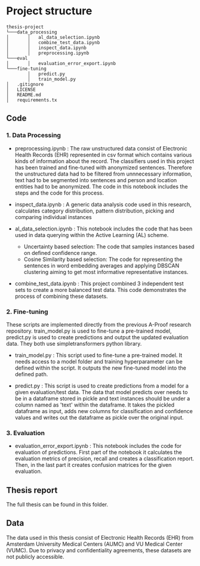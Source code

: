 
# Project structure

```
thesis-project
└───data_processing
│       │   al_data_selection.ipynb
│       │   combine_test_data.ipynb
│       │   inspect_data.ipynb
│       │   preprocessing.ipynb
└───eval
│       │   evaluation_error_export.ipynb
└───fine-tuning
        │   predict.py
        │   train_model.py
│   .gitignore
│   LICENSE
│   README.md
│   requirements.tx
```

## Code
### 1. Data Processing
- preprocessing.ipynb :
The raw unstructured data consist of Electronic Health Records (EHR) represented in csv format which contains various kinds of information about the record. The classifiers used in this project has been trained and fine-tuned with anonymized sentences. Therefore the unstructured data had to be filtered from unnnecessary information, text had to be segmented into sentences and person and location entities had to be anonymized. The code in this notebook includes the steps and the code for this process.  
  

- inspect_data.ipynb :
A generic data analysis code used in this research, calculates category distribution, pattern distribution, picking and comparing individual instances 


- al_data_selection.ipynb : 
This notebook includes the code that has been used in data querying within the Active Learning (AL) scheme. 
  - Uncertainty based selection: The code that samples instances based on defined confidence range.
  - Cosine Similarity based selection: The code for representing the sentences in word embedding averages and applying DBSCAN clustering aiming to get most informative representative instances.


- combine_test_data.ipynb :
This project combined 3 independent test sets to create a more balanced test data. This code demonstrates the process of combining these datasets.
### 2. Fine-tuning
These scripts are implemented directly from the previous A-Proof research repository. train_model.py is used to fine-tune a pre-trained model, predict.py is used to create predictions and output the updated evaluation data. They both use simpletransformers python library. 

- train_model.py : This script used to fine-tune a pre-trained model. It needs access to a model folder and training hyperparameter can be defined within the script. It outputs the new fine-tuned model into the defined path.


- predict.py : This script is used to create predictions from a model for a given evaluation/test data. The data that model predicts over needs to be in a dataframe stored in pickle and text instances should be under a column named as 'text' within the dataframe. It takes the pickled dataframe as input, adds new columns for classification and confidence values and writes out the dataframe as pickle over the original input.
### 3. Evaluation
- evaluation_error_export.ipynb :
This notebook includes the code for evaluation of predictions. First part of the notebook it calculates the evaluation metrics of precision, recall and creates a classification report. Then, in the last part it creates confusion matrices for the given evaluation. 
## Thesis report

The full thesis can be found in this folder.

## Data 
The data used in this thesis consist of Electronic Health Records (EHR) from Amsterdam University Medical Centers (AUMC) and VU Medical Center (VUMC). Due to privacy and confidentiality agreements, these datasets are not publicly accessible.









